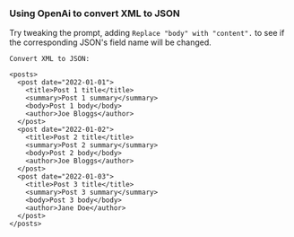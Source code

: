 ### Using OpenAi to convert XML to JSON

Try tweaking the prompt, adding `Replace "body" with "content".` to see if the corresponding JSON's field name will be changed.

```
Convert XML to JSON:

<posts>
  <post date="2022-01-01">
    <title>Post 1 title</title>
    <summary>Post 1 summary</summary>
    <body>Post 1 body</body>
    <author>Joe Bloggs</author>
  </post>
  <post date="2022-01-02">
    <title>Post 2 title</title>
    <summary>Post 2 summary</summary>
    <body>Post 2 body</body>
    <author>Joe Bloggs</author>
  </post>
  <post date="2022-01-03">
    <title>Post 3 title</title>
    <summary>Post 3 summary</summary>
    <body>Post 3 body</body>
    <author>Jane Doe</author>
  </post>
</posts>

```
